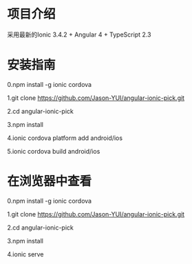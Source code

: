 # 项目介绍 

采用最新的Ionic 3.4.2 + Angular 4 + TypeScript 2.3

# 安装指南

0.npm install -g ionic cordova

1.git clone https://github.com/Jason-YUI/angular-ionic-pick.git

2.cd angular-ionic-pick

3.npm install

4.ionic cordova platform add android/ios

5.ionic cordova build android/ios

# 在浏览器中查看

0.npm install -g ionic cordova

1.git clone https://github.com/Jason-YUI/angular-ionic-pick.git

2.cd angular-ionic-pick

3.npm install

4.ionic serve

